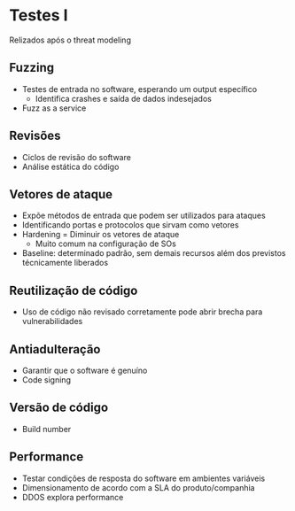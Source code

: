 # Testes I

Relizados após o threat modeling 

## Fuzzing

- Testes de entrada no software, esperando um output específico
    - Identifica crashes e saída de dados indesejados
- Fuzz as a service

## Revisões

- Ciclos de revisão do software
- Análise estática do código

## Vetores de ataque

- Expõe métodos de entrada que podem ser utilizados para ataques
- Identificando portas e protocolos que sirvam como vetores
- Hardening = Diminuir os vetores de ataque
    - Muito comum na configuração de SOs
- Baseline: determinado padrão, sem demais recursos além dos previstos técnicamente liberados

## Reutilização de código

- Uso de código não revisado corretamente pode abrir brecha para vulnerabilidades

## Antiadulteração

- Garantir que o software é genuíno
- Code signing

## Versão de código

- Build number


## Performance

- Testar condições de resposta do software em ambientes variáveis
- Dimensionamento de acordo com a SLA do produto/companhia
- DDOS explora performance
